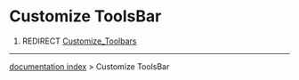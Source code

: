 # Customize ToolsBar
1.  REDIRECT [Customize\_Toolbars](Customize_Toolbars.md)

---
[documentation index](../README.md) > Customize ToolsBar
